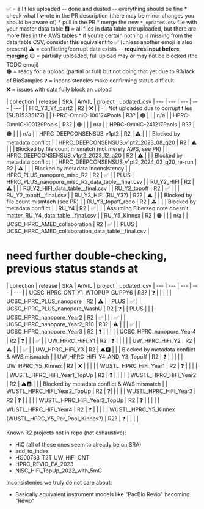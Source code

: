  

✅ = all files uploaded -- done and dusted -- everything should be fine
	* check what I wrote in the PR description (there may be minor changes you should be aware of)
	* pull in the PR 
	* merge the new `*_updated.csv` file with your master data table
🅰️ = all files in data table are uploaded, but there are more files in the AWS tables
	* if you're certain nothing is missing from the data table CSV, consider this equivalent to ✅ (unless another emoji is also present)
⚠️ = conflicting/corrupt data exists -- **requires input before merging**
🟡 = partially uploaded, full upload may or may not be blocked (the TODO emoji)  
🟠 = ready for a upload (partial or full) but not doing that yet due to R3/lack of BioSamples
❓ = inconsistencies make confirming status difficult  
❌ = issues with data fully block an upload


| collection | release | SRA | AnVIL | project | updated_csv
| --- | --- | --- | --- | --- |
| HIC_Y3_Y4_part2 | R2 | ❌ |  | - | Not uploaded due to corrupt files (SUB15335177) |
| HPRC-OmniC-100124Pools | R3? | 🟠 |  |  | n/a |
| HPRC-OmniC-100129Pools | R3? | 🟠 |  |  | n/a |
| HPRC-OmniC-241217Pools | R3? | 🟠 |  |  | n/a |
| HPRC_DEEPCONSENSUS_v1pt2 | R2 | ⚠️ |  |  | Blocked by metadata conflict |
| HPRC_DEEPCONSENSUS_v1pt2_2023_08_q20 | R2 | ⚠️ |  |  | Blocked by file count mismatch (not merely AWS, see PR) |
| HPRC_DEEPCONSENSUS_v1pt2_2023_12_q20 | R2 | ⚠️ |  |  | Blocked by metadata conflict |
| HPRC_DEEPCONSENSUS_v1pt2_2024_02_q20_re-run | R2 | ⚠️ |  |  | Blocked by metadata inconsistency |
| HPRC_PLUS_nanopore_misc_R2 | R2 | ✅ |  | PLUS | HPRC_PLUS_nanopore_misc_R2_data_table__final.csv |
| RU_Y2_HIFI | R2 | ⚠️ |  |  | RU_Y2_HIFI_data_table__final.csv |
| RU_Y2_topoff | R2 | ✅ |  |  | RU_Y2_topoff__final.csv |
| RU_Y3_HIFI (RU_Y3?) | R2? | ⚠️ |  |  | Blocked by file count mismtach (see PR) |
| RU_Y3_topoff_redo | R2 | ⚠️ |  |  | Blocked by metadata conflict |
| RU_Y4 | R2 | ✅ |  |  | Assuming Fiberseq note doesn't matter, RU_Y4_data_table__final.csv |
| RU_Y5_Kinnex | R2 | 🟠 |  |  | n/a |
| UCSC_HPRC_AMED_collaboration | R2 | ✅ |  | PLUS | UCSC_HPRC_AMED_collaboration_data_table__final.csv |




# need further double-checking, previous status stands at
| collection | release | SRA | AnVIL | project | updated_csv
| --- | --- | --- | --- | --- |
| UCSC_HPRC_ONT_Y1_WTOPUP_GUPPY6 | R3? | ❓ |  |  |  |
| UCSC_HPRC_PLUS_nanopore | R2 | ⚠️ |  | PLUS | ✅ |
| UCSC_HPRC_PLUS_nanopore_WashU | R2 | ❓ |  | PLUS |  |
| UCSC_HPRC_nanopore_Year2 | R2 | ✅ |  |  | ✅ |
| UCSC_HPRC_nanopore_Year2_R10 | R3? | ⚠️ |  |  | ✅ |
| UCSC_HPRC_nanopore_Year3 | R2 | ❓ |  |  |  |
| UCSC_HPRC_nanopore_Year4 | R2 | ❓ |  |  | ✅ |
| UW_HPRC_HiFi_Y1 | R2 | ❓ |  |  |  |
| UW_HPRC_HiFi_Y2 | R2 | ⚠️ |  |  | ✅ |
| UW_HPRC_HiFi_Y3 | R2 | ⚠️🅰️ |  |  | Blocked by metadata conflict & AWS mismatch |
| UW_HPRC_HiFi_Y4_AND_Y3_Topoff | R2 | ❓ |  |  |  |
| UW_HPRC_Y5_Kinnex | R2 | ❌ |  |  |  |
| WUSTL_HPRC_HiFi_Year1 | R2 | ❓ |  |  |  |
| WUSTL_HPRC_HiFi_Year1_TopUp | R2 | ❓ |  |  |  |
| WUSTL_HPRC_HiFi_Year2 | R2 | ⚠️🅰️ |  |  | Blocked by metadata conflict & AWS mismatch |
| WUSTL_HPRC_HiFi_Year2_TopUp | R2 | ❓|  |  |  |
| WUSTL_HPRC_HiFi_Year3 | R2 | ❓ |  |  |  |
| WUSTL_HPRC_HiFi_Year3_TopUp | R2 | ❓ |  |  |  |
| WUSTL_HPRC_HiFi_Year4 | R2 | ❓ |  |  |  |
| WUSTL_HPRC_Y5_Kinnex (WUSTL_HPRC_Y5_Per_Pool_Kinnex?) | R2? | ❓ |  |  |  |


Known R2 projects not in repo (not exhaustive):
* HiC (all of these ones seem to already be on SRA)
* add_to_index
* HG00733_T2T_UW_HiFi_ONT
* HPRC_REVIO_EA_2023
* NISC_HiFi_TopUp_2022_with_5mC


Inconsistenies we truly do not care about:
* Basically equivalent instrument models like "PacBio Revio" becoming "Revio"
